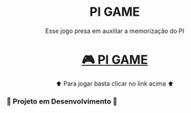 <h1 align="center">PI GAME</h1>
<p align="center">Esse jogo presa em auxiliar a memorização do PI</p>
<h1 align="center">
    <a href="https://pi-game-in-js.netlify.app/">🎮 PI GAME</a>
</h1>
<p align="center">⬆️ Para jogar basta clicar no link acima ⬆️</p>
<h3>🚧 Projeto em Desenvolvimento 🚧</h3>
